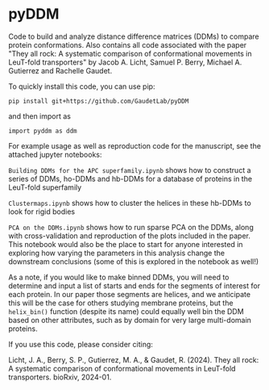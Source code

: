 # pyDDM
Code to build and analyze distance difference matrices (DDMs) to compare protein conformations. Also contains all code associated with the paper "They all rock: A systematic comparison of conformational movements in LeuT-fold transporters" by Jacob A. Licht, Samuel P. Berry, Michael A. Gutierrez and Rachelle Gaudet.

To quickly install this code, you can use pip:

`pip install git+https://github.com/GaudetLab/pyDDM`

and then import as

`import pyddm as ddm`

For example usage as well as reproduction code for the manuscript, see the attached jupyter notebooks:

`Building DDMs for the APC superfamily.ipynb` shows how to construct a series of DDMs, ho-DDMs and hb-DDMs for a database of proteins in the LeuT-fold superfamily

`Clustermaps.ipynb` shows how to cluster the helices in these hb-DDMs to look for rigid bodies

`PCA on the DDMs.ipynb` shows how to run sparse PCA on the DDMs, along with cross-validation and reproduction of the plots included in the paper. This notebook would also be the place to start for anyone interested in exploring how varying the parameters in this analysis change the downstream conclusions (some of this is explored in the notebook as well!)

As a note, if you would like to make binned DDMs, you will need to determine and input a list of starts and ends for the segments of interest for each protein. In our paper those segments are helices, and we anticipate this will be the case for others studying membrane proteins, but the `helix_bin()` function (despite its name) could equally well bin the DDM based on other attributes, such as by domain for very large multi-domain proteins.

If you use this code, please consider citing:

Licht, J. A., Berry, S. P., Gutierrez, M. A., & Gaudet, R. (2024). They all rock: A systematic comparison of conformational movements in LeuT-fold transporters. bioRxiv, 2024-01.


